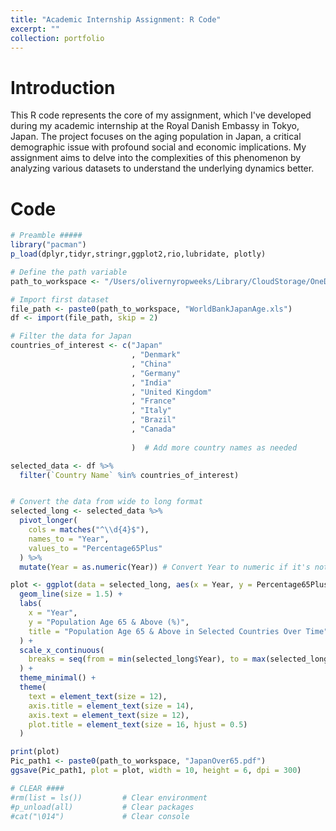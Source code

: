 ```yaml
---
title: "Academic Internship Assignment: R Code"
excerpt: ""
collection: portfolio
---
```


# Introduction

This R code represents the core of my assignment, which I've developed during my academic internship at the Royal Danish Embassy in Tokyo, Japan. The project focuses on the aging population in Japan, a critical demographic issue with profound social and economic implications. My assignment aims to delve into the complexities of this phenomenon by analyzing various datasets to understand the underlying dynamics better.

# Code
```r
# Preamble ##### 
library("pacman")     
p_load(dplyr,tidyr,stringr,ggplot2,rio,lubridate, plotly)

# Define the path variable
path_to_workspace <- "/Users/olivernyropweeks/Library/CloudStorage/OneDrive-UniversityofCopenhagen/KUonedriveOW/8. Semester - Praktik/Internship Assignment/Workspace/"

# Import first dataset
file_path <- paste0(path_to_workspace, "WorldBankJapanAge.xls")
df <- import(file_path, skip = 2)

# Filter the data for Japan
countries_of_interest <- c("Japan"
                           , "Denmark"
                           , "China"
                           , "Germany"
                           , "India"
                           , "United Kingdom"
                           , "France"
                           , "Italy"
                           , "Brazil"
                           , "Canada"
                           
                           )  # Add more country names as needed

selected_data <- df %>%
  filter(`Country Name` %in% countries_of_interest)


# Convert the data from wide to long format
selected_long <- selected_data %>% 
  pivot_longer(
    cols = matches("^\\d{4}$"),
    names_to = "Year",
    values_to = "Percentage65Plus"
  ) %>% 
  mutate(Year = as.numeric(Year)) # Convert Year to numeric if it's not already

plot <- ggplot(data = selected_long, aes(x = Year, y = Percentage65Plus, color = `Country Name`)) +
  geom_line(size = 1.5) +
  labs(
    x = "Year",
    y = "Population Age 65 & Above (%)",
    title = "Population Age 65 & Above in Selected Countries Over Time"
  ) +
  scale_x_continuous(
    breaks = seq(from = min(selected_long$Year), to = max(selected_long$Year), by = 5) # Ticks every 5 years
  ) +
  theme_minimal() +
  theme(
    text = element_text(size = 12),
    axis.title = element_text(size = 14),
    axis.text = element_text(size = 12),
    plot.title = element_text(size = 16, hjust = 0.5)
  )

print(plot)
Pic_path1 <- paste0(path_to_workspace, "JapanOver65.pdf")
ggsave(Pic_path1, plot = plot, width = 10, height = 6, dpi = 300)

# CLEAR ####
#rm(list = ls())         # Clear environment
#p_unload(all)           # Clear packages
#cat("\014")             # Clear console

```
